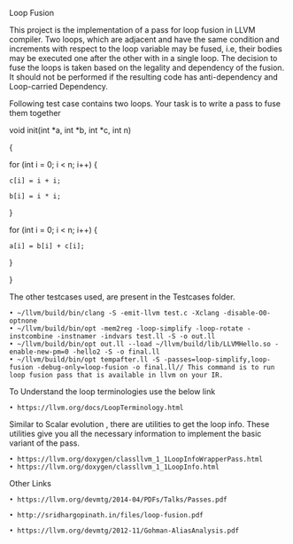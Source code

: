 Loop Fusion

This project is the implementation of a pass for loop fusion in LLVM compiler. Two
loops, which are adjacent and have the same condition and increments with respect to the
loop variable may be fused, i.e, their bodies may be executed one after the other with in a
single loop. The decision to fuse the loops is taken based on the legality and dependency
of the fusion. It should not be performed if the resulting code has anti-dependency and Loop-carried Dependency.

Following test case contains two loops.  Your task is to write a pass to fuse them together 

void init(int *a, int *b, int *c, int n) 

{

  for (int i = 0; i < n; i++) {
  
    c[i] = i + i;
    
    b[i] = i * i;    
  }
  
  for (int i = 0; i < n; i++) { 
  
    a[i] = b[i] + c[i];  
    
  }
  
}

The other testcases used, are present in the Testcases folder.

    • ~/llvm/build/bin/clang -S -emit-llvm test.c -Xclang -disable-O0-optnone
    • ~/llvm/build/bin/opt -mem2reg -loop-simplify -loop-rotate -instcombine -instnamer -indvars test.ll -S -o out.ll
    • ~/llvm/build/bin/opt out.ll --load ~/llvm/build/lib/LLVMHello.so -enable-new-pm=0 -hello2 -S -o final.ll
    • ~/llvm/build/bin/opt tempafter.ll -S -passes=loop-simplify,loop-fusion -debug-only=loop-fusion -o final.ll// This command is to run loop fusion pass that is available in llvm on your IR.

To Understand the loop terminologies use the below link

    • https://llvm.org/docs/LoopTerminology.html
      
Similar to Scalar evolution , there are utilities to get the loop info. These utilities give you all the necessary information to implement the basic variant of the pass.

    • https://llvm.org/doxygen/classllvm_1_1LoopInfoWrapperPass.html
    • https://llvm.org/doxygen/classllvm_1_1LoopInfo.html
    
Other Links

    • https://llvm.org/devmtg/2014-04/PDFs/Talks/Passes.pdf
    
    • http://sridhargopinath.in/files/loop-fusion.pdf
    
    • https://llvm.org/devmtg/2012-11/Gohman-AliasAnalysis.pdf
      

      
